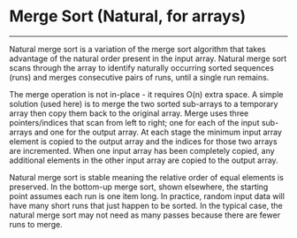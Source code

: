 # Merge Sort (Natural, for arrays)

---

Natural merge sort is a variation of the merge sort algorithm that
takes advantage of the natural order present in the input array.
Natural merge sort scans through the array to identify naturally
occurring sorted sequences (runs) and merges consecutive pairs of
runs, until a single run remains.

The merge operation is not in-place - it requires O(n) extra space.
A simple solution (used here) is to merge the two sorted sub-arrays
to a temporary array then copy them back to the original array.
Merge uses three pointers/indices that scan from left to right;
one for each of the input sub-arrays and one for the output array.
At each stage the minimum input array element is copied to the
output array and the indices for those two arrays are incremented.
When one input array has been completely copied, any additional
elements in the other input array are copied to the output array.

Natural merge sort is stable meaning the relative order of equal
elements is preserved. In the bottom-up merge sort, shown elsewhere,
the starting point assumes each run is one item long. In practice,
random input data will have many short runs that just happen to be
sorted. In the typical case, the natural merge sort may not need
as many passes because there are fewer runs to merge.
